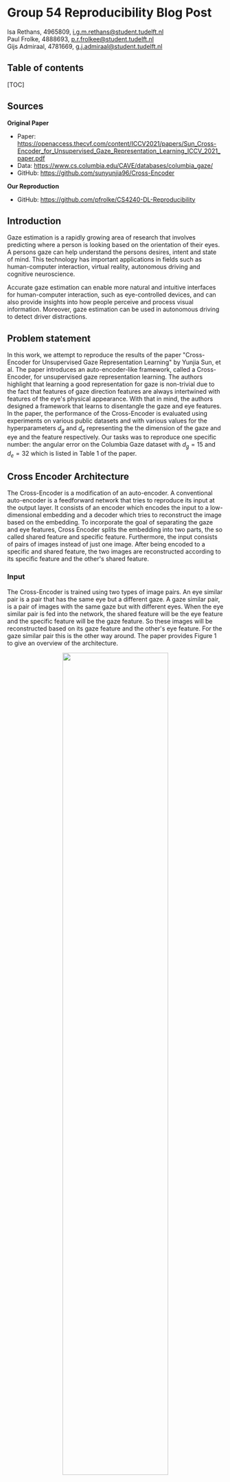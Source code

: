 # Group 54 Reproducibility Blog Post 
Isa Rethans, 4965809, i.g.m.rethans@student.tudelft.nl \
Paul Frolke, 4888693, p.r.frolkee@student.tudelft.nl \
Gijs Admiraal, 4781669, g.j.admiraal@student.tudelft.nl

## Table of contents

<!-- - [Table of contents](#table-of-contents)
- [Sources](#sources)
- [Introduction](#introduction)
- [Problem statement](#problem-statement)
- [Cross Encoder Architecture](#cross-encoder-architecture)
- [The Dataset](#the-dataset)
- [Method](#method)
  - [Data processing](#data-processing)
  - [Dataset creation](#dataset-creation)
- [Approach](#approach)
- [Training procedure](#training-procedure)
- [Results](#results)
- [Discussion / Challenges / problems](#discussion--challenges--problems)
- [Conclusion](#conclusion)
- [Project approach + division of work](#project-approach--division-of-work) -->

[TOC]

## Sources

**Original Paper**
* Paper: <https://openaccess.thecvf.com/content/ICCV2021/papers/Sun_Cross-Encoder_for_Unsupervised_Gaze_Representation_Learning_ICCV_2021_paper.pdf>
* Data: <https://www.cs.columbia.edu/CAVE/databases/columbia_gaze/>
* GitHub: <https://github.com/sunyunjia96/Cross-Encoder>

**Our Reproduction**
* GitHub: <https://github.com/pfrolke/CS4240-DL-Reproducibility>


## Introduction

Gaze estimation is a rapidly growing area of research that involves predicting where a person is looking based on the orientation of their eyes. A persons gaze can help understand the persons desires, intent and state of mind. This technology has important applications in fields such as human-computer interaction, virtual reality, autonomous driving and cognitive neuroscience. 

Accurate gaze estimation can enable more natural and intuitive interfaces for human-computer interaction, such as eye-controlled devices, and can also provide insights into how people perceive and process visual information. Moreover, gaze estimation can be used in autonomous driving to detect driver distractions.

## Problem statement
In this work, we attempt to reproduce the results of the paper "Cross-Encoder for Unsupervised Gaze Representation Learning" by Yunjia Sun, et al. The paper introduces an auto-encoder-like framework, called a Cross-Encoder, for unsupervised gaze representation learning. The authors highlight that learning a good representation for gaze is non-trivial due to the fact that features of gaze direction features are always intertwined with features of the eye's physical appearance. With that in mind, the authors designed a framework that learns to disentangle the gaze and eye features. In the paper, the performance of the Cross-Encoder is evaluated using experiments on various public datasets and with various values for the hyperparameters $d_g$ and $d_e$ representing the the dimension of the gaze and eye and the feature respectively. Our tasks was to reproduce one specific number: the angular error on the Columbia Gaze dataset with $d_g=15$ and $d_e=32$ which is listed in Table 1 of the paper.

## Cross Encoder Architecture
The Cross-Encoder is a modification of an auto-encoder. A conventional auto-encoder is a feedforward network that tries to reproduce its input at the output layer. It consists of an encoder which encodes the input to a low-dimensional embedding and a decoder which tries to reconstruct the image based on the embedding. To incorporate the goal of separating the gaze and eye features, Cross Encoder splits the embedding into two parts, the so called shared feature and specific feature. Furthermore, the input consists of pairs of images instead of just one image. After being encoded to a specific and shared feature, the two images are reconstructed according to its specific feature and the other's shared feature.

### Input
The Cross-Encoder is trained using two types of image pairs. An eye similar pair is a pair that has the same eye but a different gaze. A gaze similar pair, is a pair of images with the same gaze but with different eyes. When the eye similar pair is fed into the network, the shared feature will be the eye feature and the specific feature will be the gaze feature. So these images will be reconstructed based on its gaze feature and the other's eye feature. For the gaze similar pair this is the other way around. 
The paper provides Figure 1 to give an overview of the architecture.

<center>
<img src="https://github.com/pfrolke/CS4240-DL-Reproducibility/blob/main/blog/imgs/architecture.png?raw=true" style="width:70%" />
</center>
<p align="center">
  <em>Figure 1: the achitecture of the Cross Encoder as presented in the paper. Here e<sub>J</sub> is the eye feature and g<sub>J</sub> the gaze feature.</em>
</p>

### Loss Function
For one image pair the loss is determined by the following function.

$$
\begin{aligned}
L=\sum||I_i-\hat{I_i}||_1 + ||I_j -\hat{I_j}||_1 + \alpha R
\end{aligned}
$$

where $(I_i, I_j)$ and $(\hat{I_i}, \hat{I_j})$ denote the training images, and the reconstructions respectively. The first two terms are there to compare the reconstructions with the input and the $R = ||(\hat{I_i} - \hat{I_i}) - (\hat{I_j} - \hat{I_j})||_1$ is there to regularize the differences between the losses of the two training images. The parameters of the encoder and decoder are updated using two types of input pairs simultaneously. Therefore the full loss becomes

$$
\begin{aligned}
L_g + \beta L_e
\end{aligned}
$$
where $L_g$ and $L_e$ are the loss for the gaze and eye pair balanced by the hyper parameter $\beta$.

### Gaze estimator
To perform the actual gaze estimation task, the Cross Encoders' encoder component is extracted and extended with two additional linear layers. This network is then trained once more and this time in a supervised manner.

## The Dataset
The Columbia Gaze dataset consists of 5880 images of 56 subjects. It includes 105 images per subject, where each image has different gaze directions and head poses. Additionally, a label for the gaze and landmarks indicating the coordinates of both the left and right eye is available for each image. The label is a 2D vector, specifying the pitch and the yaw.

## Method

### Data processing
To process the data we followed all the steps described in the paper. First, the images are histogram equalized and grey-scaled. Both actions are to eliminate changes in appearance due to variations in the light direction, intensity and color. Then, we used the landmarks to extract the left and the right eye for each image. However, after inspecting the results we noticed something was wrong. To find the issue we plotted the rectangle landmarks on the images and identified a flip in the x-axis of the images. Incorporation of this knowledge, resulted in accurately cropped images. Finally, it was required to have the same width and height for each eye to be able to feed it into the Cross Encoder. To achieve this, we determined the maximum width and height among all the eyes and changed the croppings of each eye accordingly. We ensured that the original cropping was centered relative to the new cropping.

### Dataset creation
After processing the data we created two datasets. One for training the Cross Encoder and one to train the gaze estimator. In the Cross Encoder dataset, one sample contains one eye pair and one gaze pair which boils down to a tuple of length four. For each of the participants in the dataset we created 105 gaze and eye pairs. To form the gaze pairs, we took the left and right eye of the same image, just like the authors did. The eye pairs were constructed by randomly combining two left or two right eyes from different images but from the same person.
The gaze estimator dataset comprises all of the eyes along with their corresponding labels.

### Training procedure

The cross-encoder is trained on an $80/20$ training/test split on the Columbia dataset. In the original paper they used a 5-fold cross-validation on the Columbia dataset but due to time constraints we only do one split. Training is done for 200 epochs with a learning rate of 0.0001 using the Adam optimizer with default hyperparameters, following the original paper. The batch size is set to 16, each training sample consists of one eye pair and the one gaze pair. To reproduce the angular error of $6.4\pm0.1$ we set the gaze vector dimension to 15 and the eye vector dimension to 32, again the same as the original paper. We use the Google Cloud environment with a NVIDIA Tesla T4 GPU to train our model.

After the cross-encoder is trained, the gaze estimator will be trained. The training will run for 90 epochs with a learning rate of 0.01 on 100 shots using the Adam optimizer with default hyperparameters.

## Results

### Angular error on Columbia Gaze
For the assessment of a gaze-estimation technique, typically the angular error is reported. Angular error is a measure of the deviation in degrees between the predicted and target angles of the gaze for a sample.

Our trained Cross-Encoder achieves an angular error of $9.3\pm4.2$ on the test set. This is a significant deviation from the $6.4\pm0.1$ angular error reported by the authors. The error reported by the authors is the mean of 5 split cross-validation training, and we only trained and tested the model on one split. However, the small standard deviation reported by the authors makes it unlikely that this discrepancy is caused by an unfortunate split.

During inspection of the code shared by the authors we noticed an issue in the training procedure they applied. In the file [2_regress_to_vector.py](https://github.com/sunyunjia96/Cross-Encoder/blob/master/2_regress_to_vector.py) the following code snippet can be found:

```python
if error < best:
  torch.save(reg.state_dict(), 'regressor.pth.tar')
  best = error
```

It appears as if the model is only saved for the lowest test error. Because of this code we believe that the authors effectively used the test set as a validation set during training. This is bad practice, as it results in an incorrect view of the model's generalization performance. When we evaluated our model in the same way, it achieved an angular error of $7.9\pm3.8$ on the test set. This is considerably better than the original $9.3\pm4.2$, but still far from the reported $6.4\pm0.1$. 

### Cross-Encoder evaluation

<center>
<img src="https://github.com/pfrolke/CS4240-DL-Reproducibility/blob/main/blog/imgs/model_output.jpg?raw=true" style="width:70%" />
</center>
<p align="center">
  <em>Figure 2: a sample of input images (left) and output images (right) which reconstructed by the Cross-Encoder </em>
</p>


The figure above shows a sample of input images from the test set (left) together with their respective output images when reconstructed by the Cross-Encoder (right). The quality of the output images is an indicator that the encoder-decoder training is successfully mapping an input image to a latent space without losing information about the gaze. Therefore, it likely is not the cause of the performance drop.

## Discussion / Challenges / problems

One significant challenge was that the available code was, in our opinion, convoluted and badly annotated. This made it hard for us to interpret and reproduce the paper, especially since we are not familiar with how Deep Learning or more specifically Gaze estimation projects are structured. With the help of our supervisor did the code become understandable, even though he had his own remarks about the original code.

When looking through the original code we found that the output of the encoder was not the combined size of the gaze and eye feature vector. They multiply the gaze feature by three, which thus results in an unfair representation of gaze feature. In the paper they do not mention this and it is not clear from the code why this is done. Thus for our own implementation we decided not to multiply the gaze dimension by three. This might result our worse performance or explain why their results were so good.

One other explanation why our results are not the same is that we did not perform a 5-fold cross validation. The Columbia dataset is a relatively small dataset, thus using cross-validation one could better utilize the short comings of using a small dataset.


## Conclusion


## Project approach + division of work

At the beginning we made a project plan for the entire course of the project. We decided that we would try to pair program as much as possible during the project since it was hard to divide the task of programming. The planning can be found in the image below.

<center>
<img src="https://github.com/pfrolke/CS4240-DL-Reproducibility/blob/main/blog/imgs/planning-2.jpg?raw=true" style="width:70%" />
</center>
<p align="center">
  <em>Figure 3: the project plan that was created for the first meeting </em>
</p>

We ended up having weekly meetings with our supervisor Lingyu. During these meetings we discussed our progress and asked for help when things were unclear. Unfortunately, we ended up meeting Alex, our TA, only once. This was mostly due to miscommunication, as well as that our group contact with Lingyu went through Teams. Alex was in this Teams channel but never replied.

During the project we found out that it was possible to separate the programming tasks a bit more. Gijs mainly worked on implementing the loading and processing the data as well as helping to debug the cross encoder and loss implementations.

When we began writing the report we made a division on who would write which parts of the project. Everyone wrote some sections individually and we then later proofread each others sections to make sure there were no mistakes and that it was a coherent blog.
